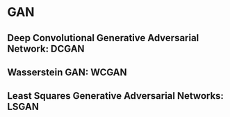 # GAN


## Deep Convolutional Generative Adversarial Network: DCGAN
## Wasserstein GAN: WCGAN
## Least Squares Generative Adversarial Networks: LSGAN
